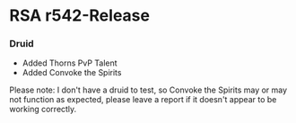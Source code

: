 # RSA r542-Release

### Druid
* Added Thorns PvP Talent
* Added Convoke the Spirits

Please note: I don't have a druid to test, so Convoke the Spirits may or may not function as expected, please leave a report if it doesn't appear to be working correctly.
